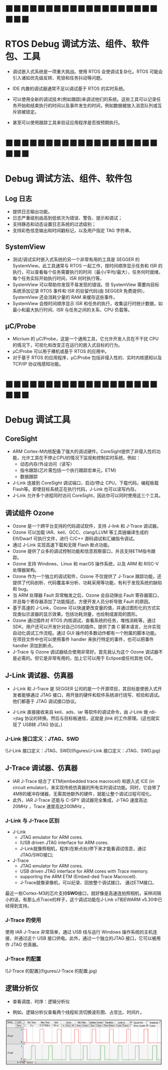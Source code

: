 # ■■■■■■■■■■■■■■■■■■■■■■

# RTOS Debug 调试方法、组件、软件包、工具

- 调试嵌入式系统是一项重大挑战。使用 RTOS 会使调试复杂化。RTOS 可能会引入诸如优先级反转、死锁和任务抖动等问题。
- IDE 内置的调试器通常不足以调试基于 RTOS 的实时系统。

- 可以使用全新的调试技术(例如跟踪)来调试他们的系统。这些工具可以记录任务开始和结束执行的时间以及事件发生的时间，例如数据被放入消息队列或互斥锁被锁定。
- 甚至可以使用跟踪工具来验证应用程序是否按预期执行。



# ■■■■■■■■■■■■■■■■■■■■■■

# Debug 调试方法、组件、软件包

## Log 日志

- 提供日志输出功能。
- 日志严重级别由高到低依次为错误、警告、提示和调试；
- 支持静态和动态设置日志系统的过滤级别；
- 支持彩色信息输出和时间戳标记，以及用户指定 TAG 字符串。



## SystemView

- 测试/调试实时嵌入式系统的另一个非常有用的工具是 SEGGER 的 SystemView。此工具通常与 RTOS 一起工作，按时间顺序显示任务和 ISR 的执行，可以查看每个任务需要执行的时间（最小/平均/最大），任务何时就绪，每个任务实际开始执行时间，ISR 何时执行等。
- SystemView 可以帮助你发现不易发现的错误。但 SystemView 需要向目标系统添加记录 RTOS 事件和 ISR 的驻留代码(由 SEGGER 免费提供)，SystemView 还会消耗少量的 RAM 来缓存这些事件。
- SystemView 会按时间顺序显示 ISR 和任务的执行，收集运行时统计数据，如最小和最大执行时间、ISR 与任务之间的关系、CPU 负载等。

## μC/Probe

- Micrium 的 μC/Probe，这是一个通用工具，它允许开发人员在不干扰 CPU 的情况下，可视化和改变正在运行的嵌入式目标的行为。
- μC/Probe 可以用于裸机或基于 RTOS 的应用中。
- 对于基于 RTOS 的应用程序，μC/Probe 包括非侵入性的、实时内核感知以及 TCP/IP 协议栈感知功能。



# ■■■■■■■■■■■■■■■■■■■■■■

# Debug 调试工具

## CoreSight

- ARM Cortex-M内核配备了强大的调试硬件。CoreSight提供了非侵入性的功能，允许工具在不停止CPU的情况下监视和控制实时系统，例如：
  - 动态内存/外设访问（读写）
  - 指令跟踪(芯片需包括一个执行跟踪宏单元，ETM)
  - 数据跟踪
- J-Link 连接到 CoreSight 调试端口，启动/停止 CPU，下载代码，编程板载Flash等。即使目标系统正在执行代码，J-Link 也可以读写内存。
- J-Link 允许多个进程同时访问 CoreSight，因此你可以同时使用这三个工具。



## 调试组件 Ozone

- Ozone 是一个跨平台支持的代码调试软件，支持 J-link 和 J-Trace 调试器。
- Ozone 可以加载 IAR、keil、GCC、clang/LLVM 等工具链编译生成的 Elf/Dwarf 可执行文件，进行 C/C++ 源码调试和汇编指令调试。
- 通过 J-Link 实现高速下载和无限 Flash 断点功能。
- Ozone 提供了众多的调试控制功能和信息观察窗口，并且支持ETM指令跟踪。  
- Ozone 支持 Windows、Linux 和 macOS 操作系统，以及 ARM 和 RISC-V 处理器架构。
- Ozone 作为一个独立的调试软件，Ozone 不仅提供了 J-Trace 跟踪功能，还提供了代码剖析、代码覆盖率分析、功耗采用等功能，有利于发现系统的缺陷和 bug。
- 当 ARM 处理器 Fault 异常触发之后，Ozone 会自动弹出 Fault 寄存器窗口，并且每个寄存器添加了功能描述，方便开发人员分析导致 Fault 的原因。
- 基于高速的 J-Link，Ozone 可以快速更改变量的值，并通过图形化的方式实现类似示波器的显示效果。包括功耗测量，也绘制成直观的图形。
- Ozone 通过插件对 RTOS 内核调试，查看系统的任务，堆栈消耗等。通过 SDK，用户还可以开发针对自己OS的插件。提供了类 C 脚本语言，允许实现自动化调试工作流程。通过 GUI 操作的多数动作都有一个附属的脚本功能。在项目文件中也可以使用事件 handler 来执行特定的事件，也可以把事件 handler 添加到断点。
- J-Trace 与 Ozone 调试器结合使用非常好。首先我认为这个 Ozone 调试器不是必需的。但它是非常有用的，加上它可以用于 Eclipse或任何其他 IDE。



## J-Link 调试器、仿真器

- J-Link 和 J-Trace 是 SEGGER 公司的是一个开源项目，其目标是使嵌入式开发者能够通过 JTAG 接口，用开放的硬件和软件系统进行烧写、校验和调试。他们都基于 JTAG 调试接口协议。  

- J-Link 直接接收来自 keil、ads、iar 等软件的调试命令，由 J-Link 做 rdi->jtag 协议的转换。然后与目标板通信，这就是 jlink 的工作原理。(这也就实现了 USB转 JTAG 协议。)     

### J-Link 接口定义：JTAG、SWD

![J-Link 接口定义：JTAG、SWD](figures/J-Link 接口定义：JTAG、SWD.jpg)



## J-Trace 调试器、仿真器

- IAR  J-Trace 结合了 ETM(embedded trace macrocell) 和嵌入式 ICE (in circuit emulator)，来实现传统仿真器的所有实时调试功能。同时，它自带了4MB的缓冲存储器，无需其他额外的硬件，就能让整个调试过程可视化。
- 此外，IAR J-Trace 还能与 C-SPY 调试器完全集成，J-TAG 速度高达 20MHz ，Trace 速度高达200MHz 。



### J-Link 与 J-Trace 区别

- J-Link
  - JTAG emulator for ARM cores.
  - lUSB driven JTAG interface for ARM cores.
  - J-Link就像照相机，程序(在断点处)停下来才能看调试信息，通过JTAG/SWD接口;
- J-Trace
  - JTAG emulator for ARM cores.
  - USB driven JTAG interface for ARM cores with Trace memory. 
  - supporting the ARM ETM (Embed-ded Trace Macrocell).
  - J-Trace就像录像机，可以纪录、回放整个调试接口， 通过ETM接口。

最近一些Cortex-M3的芯片支持**SWO**接口，就好像是高速连拍照相机，采样间隔小的话，有那么点Trace的样子，这个调试功能在J-Link v7和EWARM v5.30中已经得到支持。



### J-Trace 的使用

使用 IAR J-Trace 非常简单，通过 USB 线与运行 Windows 操作系统的主机连接，并通过这个 USB 接口供电。此外，通过一个独立的JTAG 接口，它可以被用作 JTAG 仿真器。

### J-Trace 的配置

![J-Trace 的配置](figures/J-Trace 的配置.jpg)



## 逻辑分析仪

- 查看调度、时序：逻辑分析仪  

- 例如，逻辑分析仪查看两个线程轮流切换波形图、占空比、时间片。

![逻辑分析仪_线程轮流切换波形图](figures/逻辑分析仪_线程轮流切换波形图.jpg)





